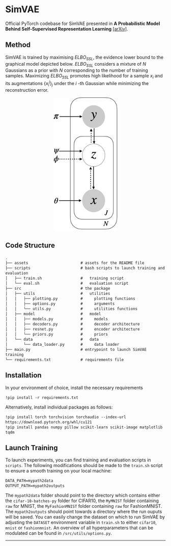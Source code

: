 # SimVAE

Official PyTorch codebase for SimVAE presented in **A Probabilistic Model Behind Self-Supervised Representation Learning** 
[\[arXiv\]](https://arxiv.org/pdf/2402.01399).

## Method 
SimVAE is trained by maximising $ELBO_{SSL}$, the evidence lower bound to the graphical model depicted below. 
$ELBO_{SSL}$ considers a mixture of $N$ Gaussians as a prior with $N$ corresponding to the number of training samples. 
Maximizing $ELBO_{SSL}$ promotes high likelihood for a sample $x_i$ and its augmentations {$x_i^j$}$_j$ under the $i$ -th Gaussian while minimizing the reconstruction error.

<p align="center">
    <img src="https://github.com/alicebizeul/simvae/blob/simvae/assets/graphical_model.png" alt="simvae" width="200">
</p>


## Code Structure

```
.
├── assets                       # assets for the README file 
├── scripts                      # bash scripts to launch training and evaluation
│   ├── train.sh                 #   training script
│   └── eval.sh                  #   evaluation script
├── src                          # the package
│   ├── utils                    #   utilities
│   │   ├── plotting.py          #     plotting functions
│   │   ├── options.py           #     arguments
│   │   └── utils.py             #     utilities functions
│   ├── model                    #   model 
│   │   ├── models.py            #     models
│   │   ├── decoders.py          #     decoder architecture
│   │   ├── resnet.py            #     encoder architecture
│   │   └── priors.py            #     priors
│   └── data                     #   data
│       └── data_loader.py       #     data loader
├── main.py                      # entrypoint to launch SimVAE training
└── requirements.txt             # requirements file
```

## Installation 

In your environment of choice, install the necessary requirements

    !pip install -r requirements.txt 

Alternatively, install individual packages as follows:

    !pip install torch torchvision torchaudio --index-url https://download.pytorch.org/whl/cu121
    !pip install pandas numpy pillow scikit-learn scikit-image matplotlib tqdm

## Launch Training 
To launch experiments, you can find training and evaluation scripts in ```scripts```. The following modifications should be made to the ```train.sh``` script to ensure a smooth training on your local machine:

    DATA_PATH=mypath2data
    OUTPUT_PATH=mypath2outputs

The ```mypath2data``` folder should point to the directory which contains either the ```cifar-10-batches-py``` folder for CIFAR10, the ```MyMNIST``` folder containing ```raw``` for MNIST, the ```MyFashionMNIST``` folder containing ```raw``` for FashionMNIST. The ```mypath2outputs``` should point towards a directory where the run ouputs will be saved. You can easily change the dataset on which to run SimVAE by adjusting the ```DATASET``` environment variable in ```train.sh``` to either ```cifar10```, ```mnist``` or ```fashionmnist```.
An overview of all hyperparameters that can be modulated can be found in ```/src/utils/options.py```. 

---
